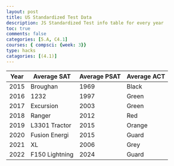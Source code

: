 ```yaml
---
layout: post
title: US Standardized Test Data
description: JS Standardized Test info table for every year
toc: true
comments: false
categories: [5.A, C4.1]
courses: { compsci: {week: 3}}
type: hacks
catagories: [(4.1)]
---
```



<head>
    <!-- load jQuery and DataTables output style and scripts -->
    <link rel="stylesheet" type="text/css" href="https://cdn.datatables.net/1.13.4/css/jquery.dataTables.min.css">
    <script type="text/javascript" language="javascript" src="https://code.jquery.com/jquery-3.6.0.min.js"></script>
    <script>var define = null;</script>
    <script type="text/javascript" language="javascript" src="https://cdn.datatables.net/1.13.4/js/jquery.dataTables.min.js"></script>
</head>

<!-- Body contains the contents of the Document -->
<body>
    <table id="Standardized Tests" class="table">
    <thead>
        <tr>
            <th>Year</th>
            <th>Average SAT</th>
            <th>Average PSAT</th>
            <th>Average ACT</th>
        </tr>
    </thead>
    <tbody>
        <tr>
            <td>2015</td>
            <td>Broughan</td>
            <td>1969</td>
            <td>Black</td>
        </tr>
        <tr>
            <td>2016</td>
            <td>1232</td>
            <td>1997</td>
            <td>Green</td>
        </tr>
        <tr>
            <td>2017</td>
            <td>Excursion</td>
            <td>2003</td>
            <td>Green</td>
        </tr>
        <tr>
            <td>2018</td>
            <td>Ranger</td>
            <td>2012</td>
            <td>Red</td>
        </tr>
        <tr>
            <td>2019</td>
            <td>L3301 Tractor</td>
            <td>2015</td>
            <td>Orange</td>
        </tr>
        <tr>
            <td>2020</td>
            <td>Fusion Energi</td>
            <td>2015</td>
            <td>Guard</td>
        </tr>
        <tr>
            <td>2021</td>
            <td>XL</td>
            <td>2006</td>
            <td>Grey</td>
        </tr>
        <tr>
            <td>2022</td>
            <td>F150 Lightning</td>
            <td>2024</td>
            <td>Guard</td>
        </tr>
    </tbody>
</table>

</body>

<!-- Script is used to embed executable code -->
<script>
    $("#xdemo").DataTable();
</script>
